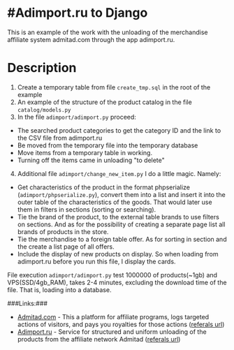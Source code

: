 #Adimport.ru to Django
========
This is an example of the work with the unloading of the merchandise affiliate system admitad.com through the app adimport.ru.


Description
=====
1. Create a temporary table from file `create_tmp.sql` in the root of the example
2. An example of the structure of the product catalog in the file `catalog/models.py`
3. In the file `adimport/adimport.py` proceed:
 * The searched product categories to get the category ID and the link to the CSV file from adimport.ru
 * Be moved from the temporary file into the temporary database
 * Move items from a temporary table in working.
 * Turning off the items came in unloading "to delete"
4. Additional file `adimport/change_new_item.py` I do a little magic. Namely:
 * Get characteristics of the product in the format phpserialize (`adimport/phpserialize.py`), convert them into a list and insert it into the outer table of the characteristics of the goods. That would later use them in filters in sections (sorting or searching).
 * Tie the brand of the product, to the external table brands to use filters on sections. And as for the possibility of creating a separate page list all brands of products in the store.
 * Tie the merchandise to a foreign table offer. As for sorting in section and the create a list page of all offers.
 * Include the display of new products on display. So when loading from adimport.ru before you run this file, I display the cards.
  

File execution `adimport/adimport.py` test 1000000 of products(~1gb) and VPS(SSD/4gb_RAM), takes 2-4 minutes, excluding the download time of the file. That is, loading into a database.

###Links:###
 * [Admitad.com](http://admitad.com/) - This a platform for affiliate programs, logs targeted actions of visitors, and pays you royalties for those actions ([referals url](https://www.admitad.com/ru/promo/?ref=3b2149a63a))
 * [Adimport.ru](http://adimport.ru/) - 
Service for structured and uniform unloading of the products from the affiliate network Admitad ([referals url](http://www.cpasoft.ru/register.html?r=1169))